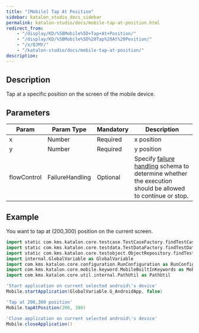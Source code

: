```yaml
---
title: "[Mobile] Tap At Position" 
sidebar: katalon_studio_docs_sidebar
permalink: katalon-studio/docs/mobile-tap-at-position.html 
redirect_from:
    - "/display/KD/%5BMobile%5D+Tap+At+Position/"
    - "/display/KD/%5BMobile%5D%20Tap%20At%20Position/"
    - "/x/QJMY/"
    - "/katalon-studio/docs/mobile-tap-at-position/"
description: 
---
```

Description
-----------

Tap at a specific position on the screen of the mobile device.

Parameters
----------

| Param | Param Type | Mandatory | Description |
| --- | --- | --- | --- |
| x | Number | Required | x position |
| y | Number | Required | y position |
| flowControl | FailureHandling | Optional | Specify [failure handling](/x/qAAM) schema to determine whether the execution should be allowed to continue or stop. |

Example 
--------

You want to tap at (200,300) position on the current screen.

```groovy
import static com.kms.katalon.core.testcase.TestCaseFactory.findTestCase
import static com.kms.katalon.core.testdata.TestDataFactory.findTestData
import static com.kms.katalon.core.testobject.ObjectRepository.findTestObject
import internal.GlobalVariable as GlobalVariable
import com.kms.katalon.core.configuration.RunConfiguration as RunConfiguration
import com.kms.katalon.core.mobile.keyword.MobileBuiltInKeywords as Mobile
import com.kms.katalon.core.util.internal.PathUtil as PathUtil

'Start application on current selected android\'s device'
Mobile.startApplication(GlobalVariable.G_AndroidApp, false)

'Tap at 200,300 position'
Mobile.tapAtPosition(200, 300)

'Close application on current selected android\'s device'
Mobile.closeApplication()
```